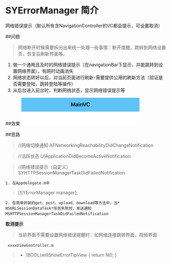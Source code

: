 # SYErrorManager 简介
网络错误提示（默认所有含NavigationController的VC都会提示，可设置取消）

##问题
> 网络断开时候需要拆分出来统一处理一些事情：断开提醒，跳转到网络设置页，恢复后刷新界面等。


1. 做一个通用且及时的网络错误提示（在navigationBar下显示，并能跳转到设置网络界面），有网时动画消失
2. 网络状态转好以后，对当前页面进行刷新-需要提供公用的刷新方法（验证是否需要登陆，跳转登陆等操作）
3. 从后台进入前台时，判断网络状态，显示网络错误提示等

##效果
![](777.gif)

##思路

> //网络切换通知
AFNetworkingReachabilityDidChangeNotification

> //活跃状态
UIApplicationDidBecomeActiveNotification

> //网络错误提示（自定义）
SYHTTPSessionManagerTaskDidFailedNotification


`1. 在Appdelegate.m中`

> [SYErrorManager manager];

`2. 在简单封装的get、post、upload、download等方法中，当* NSURLSessionDataTask*任务失败时，发送通知MSHTTPSessionManagerTaskDidFailedNotification`


**取消提示**
> 当前界面不需要设置网络错误提醒时：如网络连接跳转界面，视频界面

` xxxxViewController.m`
>  - (BOOL)willShowErrorTipView {
	return NO;
}




